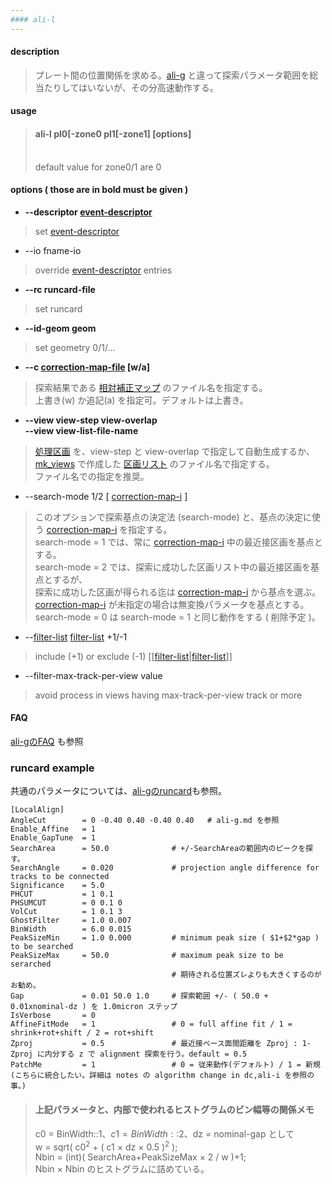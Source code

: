 ```yaml
---
#### ali-l
---
```


#### description
> プレート間の位置関係を求める。[ali-g](ali-g.md) と違って探索パラメータ範囲を総当たりしてはいないが、その分高速動作する。  

#### usage
> #### ali-l pl0[-zone0 pl1[-zone1] [options]  
> <br>
> default value for zone0/1 are 0  
>

#### options ( those are in **bold** must be given )
- **--descriptor [event-descriptor](event-descriptor.md)**
> set [event-descriptor](event-descriptor.md)  

- --io fname-io  
> override [event-descriptor](event-descriptor.md) entries  

- **--rc runcard-file**
> set runcard  

- **--id-geom geom**
> set geometry 0/1/...  

- **--c [correction-map-file](correction-map.md) [w/a]**
> 探索結果である [相対補正マップ](correction-map.md) のファイル名を指定する。  
> 上書き(w) か追記(a) を指定可。デフォルトは上書き。  

- **--view view-step view-overlap**  
  **--view view-list-file-name**
> [処理区画](view-list.md) を、view-step と view-overlap で指定して自動生成するか、  
> [mk_views](mk_views.md) で作成した [区画リスト](view-list.md) のファイル名で指定する。  
> ファイル名での指定を推奨。  

- --search-mode 1/2 \[ [correction-map-i](correction-map.md) \]
> このオプションで探索基点の決定法 (search-mode) と、基点の決定に使う [correction-map-i](correction-map.md) を指定する。  
> search-mode = 1 では、常に [correction-map-i](correction-map.md) 中の最近接区画を基点とする。  
> search-mode = 2 では、探索に成功した区画リスト中の最近接区画を基点とするが、  
> 探索に成功した区画が得られる迄は [correction-map-i](correction-map.md) から基点を選ぶ。  
> [correction-map-i](correction-map.md) が未指定の場合は無変換パラメータを基点とする。  
> search-mode = 0 は search-mode = 1 と同じ動作をする ( 削除予定 )。  

- --[filter-list](filter-list.md) [filter-list](filter-list.md) +1/-1
> include (+1) or exclude (-1) [[[filter-list](filter-list.md)|[filter-list](filter-list.md)]]  

- --filter-max-track-per-view value
> avoid process in views having max-track-per-view track or more

#### FAQ
[ali-gのFAQ](ali-g.md#FAQ) も参照

### runcard example
共通のパラメータについては、[ali-gのruncard](ali-g.md#runcard)も参照。

```
[LocalAlign]
AngleCut        = 0 -0.40 0.40 -0.40 0.40   # ali-g.md を参照
Enable_Affine   = 1
Enable_GapTune  = 1
SearchArea      = 50.0              # +/-SearchAreaの範囲内のピークを探す。
SearchAngle     = 0.020             # projection angle difference for tracks to be connected
Significance    = 5.0
PHCUT           = 1 0.1
PHSUMCUT        = 0 0.1 0
VolCut          = 1 0.1 3
GhostFilter     = 1.0 0.007
BinWidth        = 6.0 0.015
PeakSizeMin     = 1.0 0.000         # minimum peak size ( $1+$2*gap ) to be searched 
PeakSizeMax     = 50.0              # maximum peak size to be serarched 
									# 期待される位置ズレよりも大きくするのがお勧め。
Gap             = 0.01 50.0 1.0     # 探索範囲 +/- ( 50.0 + 0.01xnominal-dz ) を 1.0micron ステップ
IsVerbose       = 0
AffineFitMode   = 1                 # 0 = full affine fit / 1 = shrink+rot+shift / 2 = rot+shift
Zproj           = 0.5               # 最近接ベース面間距離を Zproj : 1-Zproj に内分する z で alignment 探索を行う。default = 0.5
PatchMe         = 1                 # 0 = 従来動作(デフォルト) / 1 = 新規(こちらに統合したい。詳細は notes の algorithm change in dc,ali-i を参照の事。)
```

> #### 上記パラメータと、内部で使われるヒストグラムのビン幅等の関係メモ  
> c0 = BinWidth::$1、c1 = BinWidth::$2、dz = nominal-gap として  
> w = sqrt( c0<sup>2</sup> + ( c1 &times; dz &times; 0.5 )<sup>2</sup> );  
> Nbin = (int)( SearchArea+PeakSizeMax &times; 2 / w )+1;  
> Nbin &times; Nbin のヒストグラムに詰めている。  
